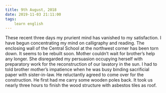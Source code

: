 ```yaml
---
title: 9th August, 2018
date: 2019-11-03 21:11:00
tags:
    learn english
---
```


These recent three days my prurient mind has vanished to my satisfaction. I have begun concentrating my mind on calligraphy and reading. 
The enclosing wall of the Central School at the northwest corner has been torn down. It seems to be rebuilt soon. 
Mother couldn’t wait for brother’s help any longer. She disregarded my persuasion occupying herself with preparatory work for the reconstruction of our lavatory in the sun. I had to told brother mother’s impatience when he was busy binding sacrificial paper with sister-in-law. He reluctantly agreed to come over for the construction. He first had me carry some wooden poles back. It took us nearly three hours to finish the wood structure with asbestos tiles as roof. 